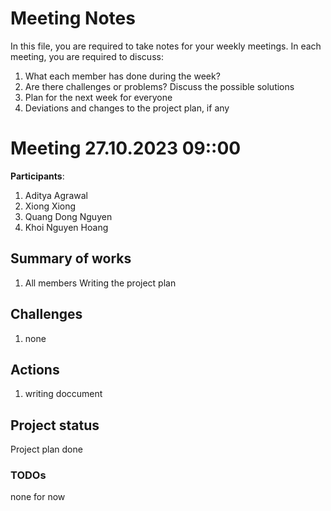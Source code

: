 # Meeting Notes
In this file, you are required to take notes for your weekly meetings. 
In each meeting, you are required to discuss:

1. What each member has done during the week?
2. Are there challenges or problems? Discuss the possible solutions
3. Plan for the next week for everyone
4. Deviations and changes to the project plan, if any


# Meeting 27.10.2023 09::00

**Participants**: 
1. Aditya Agrawal
2. Xiong Xiong
3. Quang Dong Nguyen
4. Khoi Nguyen Hoang

## Summary of works
1. All members
Writing the project plan

## Challenges

1. none

## Actions
1. writing doccument

## Project status 
Project plan done

### TODOs
none for now